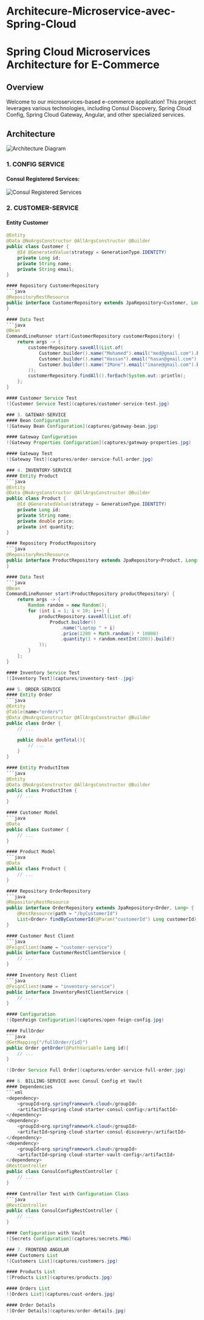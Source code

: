 # Architecure-Microservice-avec-Spring-Cloud
# Spring Cloud Microservices Architecture for E-Commerce

## Overview
Welcome to our microservices-based e-commerce application! This project leverages various technologies, including Consul Discovery, Spring Cloud Config, Spring Cloud Gateway, Angular, and other specialized services.

## Architecture
![Architecture Diagram](captures/capture1.png)

### 1. CONFIG SERVICE
#### Consul Registered Services:
![Consul Registered Services](captures/all-registered.jpg)

### 2. CUSTOMER-SERVICE
#### Entity Customer
```java
@Entity
@Data @NoArgsConstructor @AllArgsConstructor @Builder
public class Customer {
    @Id @GeneratedValue(strategy = GenerationType.IDENTITY)
    private Long id;
    private String name;
    private String email;
}

#### Repository CustomerRepository
```java
@RepositoryRestResource
public interface CustomerRepository extends JpaRepository<Customer, Long> {
}

#### Data Test
```java
@Bean
CommandLineRunner start(CustomerRepository customerRepository) {
    return args -> {
        customerRepository.saveAll(List.of(
            Customer.builder().name("Mohamed").email("med@gmail.com").build(),
            Customer.builder().name("Hassan").email("hasan@gmail.com").build(),
            Customer.builder().name("IMane").email("imane@gmail.com").build()
        ));
        customerRepository.findAll().forEach(System.out::println);
    };
}

#### Customer Service Test
![Customer Service Test](captures/customer-service-test.jpg)

### 3. GATEWAY-SERVICE
#### Bean Configuration
![Gateway Bean Configuration](captures/gateway-bean.jpg)

#### Gateway Configuration
![Gateway Properties Configuration](captures/gateway-properties.jpg)

#### Gateway Test
![Gateway Test](captures/order-service-full-order.jpg)

### 4. INVENTORY-SERVICE
#### Entity Product
```java
@Entity
@Data @NoArgsConstructor @AllArgsConstructor @Builder
public class Product {
    @Id @GeneratedValue(strategy = GenerationType.IDENTITY)
    private Long id;
    private String name;
    private double price;
    private int quantity;
}

#### Repository ProductRepository
```java
@RepositoryRestResource
public interface ProductRepository extends JpaRepository<Product, Long> {
}

#### Data Test
```java
@Bean
CommandLineRunner start(ProductRepository productRepository) {
    return args -> {
        Random random = new Random();
        for (int i = 1; i < 10; i++) {
            productRepository.saveAll(List.of(
                Product.builder()
                    .name("Laptop " + i)
                    .price(1200 + Math.random() * 10000)
                    .quantity(1 + random.nextInt(200)).build()
            ));
        }
    };
}

#### Inventory Service Test
![Inventory Test](captures/inventory-test-.jpg)

### 5. ORDER-SERVICE
#### Entity Order
```java
@Entity
@Table(name="orders")
@Data @NoArgsConstructor @AllArgsConstructor @Builder
public class Order {
    // ...

    public double getTotal(){
        // ...
    }
}

#### Entity ProductItem
```java
@Entity
@Data @NoArgsConstructor @AllArgsConstructor @Builder
public class ProductItem {
    // ...
}

#### Customer Model
```java
@Data
public class Customer {
    // ...
}

#### Product Model
```java
@Data
public class Product {
    // ...
}

#### Repository OrderRepository
```java
@RepositoryRestResource
public interface OrderRepository extends JpaRepository<Order, Long> {
    @RestResource(path = "/byCustomerId")
    List<Order> findByCustomerId(@Param("customerId") Long customerId);
}

#### Customer Rest Client
```java
@FeignClient(name = "customer-service")
public interface CustomerRestClientService {
    // ...
}

#### Inventory Rest Client
```java
@FeignClient(name = "inventory-service")
public interface InventoryRestClientService {
    // ...
}

#### Configuration
![OpenFeign Configuration](captures/open-feign-config.jpg)

#### FullOrder
```java
@GetMapping("/fullOrder/{id}")
public Order getOrder(@PathVariable Long id){
    // ...
}

![Order Service Full Order](captures/order-service-full-order.jpg)

### 6. BILLING-SERVICE avec Consul Config et Vault
#### Dependencies
```xml
<dependency>
    <groupId>org.springframework.cloud</groupId>
    <artifactId>spring-cloud-starter-consul-config</artifactId>
</dependency>
<dependency>
    <groupId>org.springframework.cloud</groupId>
    <artifactId>spring-cloud-starter-consul-discovery</artifactId>
</dependency>
<dependency>
    <groupId>org.springframework.cloud</groupId>
    <artifactId>spring-cloud-starter-vault-config</artifactId>
</dependency>
@RestController
public class ConsulConfigRestController {
    // ...
}

#### Controller Test with Configuration Class
```java
@RestController
public class ConsulConfigRestController {
    // ...
}

#### Configuration with Vault
![Secrets Configuration](captures/secrets.PNG)

### 7. FRONTEND ANGULAR
#### Customers List
![Customers List](captures/customers.jpg)

#### Products List
![Products List](captures/products.jpg)

#### Orders List
![Orders List](captures/cust-orders.jpg)

#### Order Details
![Order Details](captures/order-details.jpg)
